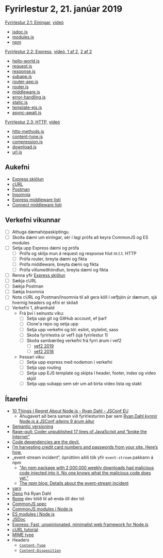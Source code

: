 # Fyrirlestur 2, 21. janúar 2019

[Fyrirlestur 2.1: Einingar](02.1.modules.md), [vídeó](https://youtu.be/8oimVmk6kD8)

* [jsdoc.js](daemi/modules/jsdoc.js)
* [modules.js](daemi/modules/modules.js)
* [npm](daemi/modules/npm)

[Fyrirlestur 2.2: Express](02.3.express.md), [vídeó, 1 af 2](https://youtu.be/GD35XdnlsFs), [2 af 2](https://youtu.be/vt4UX4Bh46Q)

* [hello-world.js](daemi/express/01.hello-world.js)
* [request.js](daemi/express/02.request.js)
* [response.js](daemi/express/03.response.js)
* [subapp.js](daemi/express/04.subapp.js)
* [router-app.js](daemi/express/05.router-app.js)
* [router.js](daemi/express/05.router.js)
* [middleware.js](daemi/express/06.middleware.js)
* [error-handling.js](daemi/express/07.error-handling.js)
* [static.js](daemi/express/08.static.js)
* [template-ejs.js](daemi/express/09.template-ejs.js)
* [async-await.js](daemi/express/10.async-await.js)

[Fyrirlestur 2.3: HTTP](03.1.http.md), [vídeó](https://youtu.be/hWVxmMYG3Go)

* [http-methods.js](daemi/http/01.http-methods.js)
* [content-type.js](daemi/http/02.content-type.js)
* [compression.js](daemi/http/03.compression.js)
* [download.js](daemi/http/04.download.js)
* [url.js](daemi/http/05.url.js)

## Aukefni

* [Express skjölun](https://expressjs.com/en/4x/api.html)
* [cURL](https://curl.haxx.se/)
* [Postman](https://www.postman.com/)
* [Insomnia](https://insomnia.rest/)
* [Express middleware listi](http://expressjs.com/en/resources/middleware.html)
* [Connect middleware listi](https://github.com/senchalabs/connect#middleware)

## Verkefni vikunnar

* [ ] Athuga dæmahópaskiptingu
* [ ] Skoða dæmi um einingar, sér í lagi prófa að keyra CommonJS og ES modules
* [ ] Setja upp Express dæmi og prófa
  * [ ] Prófa og skilja mun á request og response hlut m.t.t. HTTP
  * [ ] Prófa router, breyta dæmi og fikta
  * [ ] Prófa middleware, breyta dæmi og fikta
  * [ ] Prófa villumeðhöndlun, breyta dæmi og fikta
* [ ] Renna yfir [Express skjölun](https://expressjs.com/en/4x/api.html)
* [ ] Sækja cURL
* [ ] Sækja Postman
* [ ] Sækja Insomnia
* [ ] Nota cURL og Postman/Insomnia til að gera köll í vefþjón úr dæmum, sjá hvernig headers og efni er skilað
* [ ] Verkefni 1, áframhald
  * Frá því í seinustu viku:
    * [ ] Setja upp git og GitHub account, ef þarf
    * [ ] Clone'a repo og setja upp
    * [ ] Setja upp verkefni og tól: eslint, stylelint, sass
    * [ ] Skoða fyrirlestra úr vef1 (sjá fyrirlestur 1)
    * [ ] Skoða sambærileg verkefni frá fyrri árum í vef2
      * [ ] [vef2 2019](https://github.com/vefforritun/vef2-2019#verkefni)
      * [ ] [vef2 2018](https://github.com/vefforritun/vef2-2018#verkefni)
  * Þessari viku:
    * [ ] Setja upp express með nodemon í verkefni
    * [ ] Setja upp routing
    * [ ] Setja upp EJS template og skipta í header, footer, index og video skjöl
    * [ ] Setja upp subapp sem sér um að birta video lista og stakt

## Ítarefni

* [10 Things I Regret About Node.js - Ryan Dahl - JSConf EU](https://www.youtube.com/watch?v=M3BM9TB-8yA&feature=emb_title)
  * Áhugavert að bera saman við fyrirlesturinn þar sem [Ryan Dahl kynnir Node.js á JSConf _aðeins_ 9 árum áður](http://www.youtube.com/watch?v=ztspvPYybIY)
* [Semantic versioning](https://semver.org/)
* [Rage-quit: Coder unpublished 17 lines of JavaScript and “broke the Internet”](https://arstechnica.com/information-technology/2016/03/rage-quit-coder-unpublished-17-lines-of-javascript-and-broke-the-internet/)
* [Code dependencies are the devil.](https://www.freecodecamp.org/news/code-dependencies-are-the-devil-35ed28b556d/)
* [I’m harvesting credit card numbers and passwords from your site. Here’s how.](https://hackernoon.com/im-harvesting-credit-card-numbers-and-passwords-from-your-site-here-s-how-9a8cb347c5b5)
* „event-stream incident“, óprúttinn aðili tók yfir `event-stream` pakkann á npm
  - ["An npm package with 2,000,000 weekly downloads had malicious code injected into it. No one knows what the malicious code does yet."](https://twitter.com/garybernhardt/status/1067111872225136640)
  - [The npm blog: Details about the event-stream incident](https://blog.npmjs.org/post/180565383195/details-about-the-event-stream-incident)
* [yarn](https://yarnpkg.com/)
* [Deno](https://deno.land/) frá Ryan Dahl
* [Rome](https://rome.tools/) dev tólið til að enda öll dev tól
* [CommonJS spec](http://www.commonjs.org/specs/modules/1.0/)
* [CommonJS modules í Node.js](https://nodejs.org/api/modules.html)
* [ES modules í Node.js](https://nodejs.org/api/esm.html#esm_modules_ecmascript_modules)
* [JSDoc](http://usejsdoc.org/)
* [Express: Fast, unopinionated, minimalist web framework for Node.js](https://expressjs.com/)
* [cURL tutorial](https://curl.haxx.se/docs/httpscripting.html)
* [MIME type](https://developer.mozilla.org/en-US/docs/Web/HTTP/Basics_of_HTTP/MIME_types)
* Headers
  * [`Content-Type`](https://developer.mozilla.org/en-US/docs/Web/HTTP/Headers/Content-Type)
  * [`Content-Disposition`](https://developer.mozilla.org/en-US/docs/Web/HTTP/Headers/Content-Disposition)

